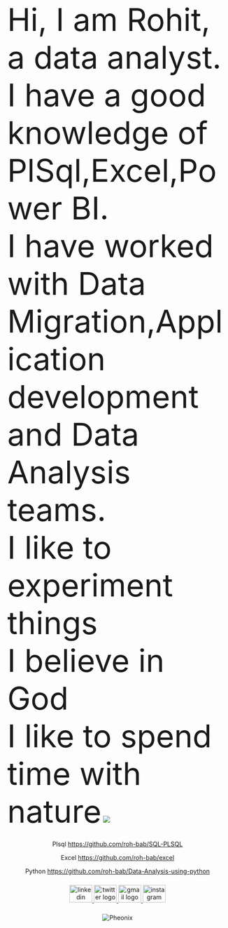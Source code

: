 <span style="font-size:5.1em;">Hi, I am Rohit,<br> a data analyst.<br> I have a good knowledge of PlSql,Excel,Power BI.<br>I have worked with Data Migration,Application development and Data Analysis teams.<br>I like to experiment things <br> I believe in God <br> I like to spend time with nature</span>
<img src = "https://lh3.googleusercontent.com/gg/AJIvXiuLh09Pv7qa-pZ2lGgbueRYPsVTwX35sCBB-nxLGRlVnoDkxWI7xc9HDoFh-EQ_R7iPsyx4uzhqvgRDZulULEXYp3U0YbfpAdZ_kqKZhmxHvqwfNkdet0V9W_O--mnJkBBm4yo2NtVhdIL3AI2K0IPLWdZ0FVhoCnGu1oSQepTiqR5Zj8Q">
###
<div align="center">

Plsql
https://github.com/roh-bab/SQL-PLSQL

Excel
https://github.com/roh-bab/excel

Python
https://github.com/roh-bab/Data-Analysis-using-python
</div>

###

<div align="center">
  <a href="https://www.linkedin.com/in/rohit-babu-6104ba148/" target="_blank">
    <img src="https://raw.githubusercontent.com/maurodesouza/profile-readme-generator/master/src/assets/icons/social/linkedin/default.svg" width="52" height="40" alt="linkedin logo"  />
  </a>
  <a href="https://x.com/RohitBa15992166" target="_blank">
    <img src="https://raw.githubusercontent.com/maurodesouza/profile-readme-generator/master/src/assets/icons/social/twitter/default.svg" width="52" height="40" alt="twitter logo"  />
  </a>
  <a href="rohitbabu369@gmail.com" target="_blank">
    <img src="https://raw.githubusercontent.com/maurodesouza/profile-readme-generator/master/src/assets/icons/social/gmail/default.svg" width="52" height="40" alt="gmail logo"  />
  </a>
  <a href="https://www.instagram.com/rohit.babu.1/" target="_blank">
    <img src="https://raw.githubusercontent.com/maurodesouza/profile-readme-generator/master/src/assets/icons/social/instagram/default.svg" width="52" height="40" alt="instagram logo"  />
  </a>
</div>

###

<div align="center">
<img src="https://i.pinimg.com/originals/87/df/db/87dfdbf8931c080719a61bf133449ae1.gif" alt="Pheonix" />
</div>

